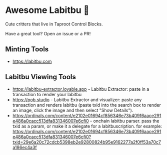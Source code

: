 # Awesome Labitbu 👹

Cute critters that live in Taproot Control Blocks. 

Have a great tool? Open an issue or a PR!

## Minting Tools
- https://labitbu.com

## Labitbu Viewing Tools
- https://labitbu-extractor.lovable.app - Labitbu Extractor: paste in a transaction to render your labitbu
- https://pob.studio - Labitbu Extractor and visualizer: paste any transaction and renders labitbu (paste txid into the search box to render an image, click the image and then select "Show Details").
- https://ordinals.com/content/e2102e01694cf856346e73b409f6aace291e486a0cacc513dfa831346007e6cfi0 - onchain labitbu parser. pass the txid as a param, or make it a delegate for a labitbuscription. for example: https://ordinals.com/content/e2102e01694cf856346e73b409f6aace291e486a0cacc513dfa831346007e6cfi0?txid=29e6a20c72cdcb5398eb2e92800824b95e9162277a2f0ff53a70c7a186ec4a3f

